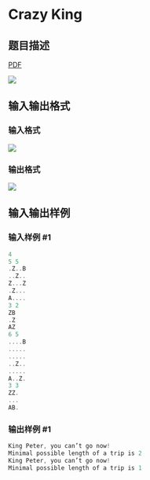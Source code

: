 # Crazy King

## 题目描述

[problemUrl]: https://uva.onlinejudge.org/index.php?option=com_onlinejudge&Itemid=8&category=25&page=show_problem&problem=2327

[PDF](https://uva.onlinejudge.org/external/113/p11352.pdf)

![](https://cdn.luogu.com.cn/upload/vjudge_pic/UVA11352/50f7bc372294d96d117541173cea5402241c8a1b.png)

## 输入输出格式

### 输入格式

![](https://cdn.luogu.com.cn/upload/vjudge_pic/UVA11352/e53d3f8a779bd8005a816a799fa6b8af716d355c.png)

### 输出格式

![](https://cdn.luogu.com.cn/upload/vjudge_pic/UVA11352/58309ece94f10abb04a1496701e6d659ddb3da41.png)

## 输入输出样例

### 输入样例 #1

```cpp
4
5 5
.Z..B
..Z..
Z...Z
.Z...
A....
3 2
ZB
.Z
AZ
6 5
....B
.....
.....
..Z..
.....
A..Z.
3 3
ZZ.
...
AB.
```


### 输出样例 #1

```cpp
King Peter, you can’t go now!
Minimal possible length of a trip is 2
King Peter, you can’t go now!
Minimal possible length of a trip is 1
```


